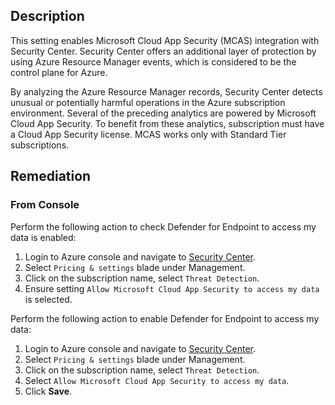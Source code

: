 ## Description

This setting enables Microsoft Cloud App Security (MCAS) integration with Security Center. Security Center offers an additional layer of protection by using Azure Resource Manager events, which is considered to be the control plane for Azure.

By analyzing the Azure Resource Manager records, Security Center detects unusual or potentially harmful operations in the Azure subscription environment. Several of the preceding analytics are powered by Microsoft Cloud App Security. To benefit from these analytics, subscription must have a Cloud App Security license. MCAS works only with Standard Tier subscriptions.

## Remediation

### From Console

Perform the following action to check Defender for Endpoint to access my data is enabled:

1. Login to Azure console and navigate to [Security Center](https://portal.azure.com/#blade/Microsoft_Azure_Security/SecurityMenuBlade/0).
2. Select `Pricing & settings` blade under Management.
3. Click on the subscription name, select `Threat Detection`.
4. Ensure setting `Allow Microsoft Cloud App Security to access my data` is selected.

Perform the following action to enable Defender for Endpoint to access my data:

1. Login to Azure console and navigate to [Security Center](https://portal.azure.com/#blade/Microsoft_Azure_Security/SecurityMenuBlade/0).
2. Select `Pricing & settings` blade under Management.
3. Click on the subscription name, select `Threat Detection`.
4. Select `Allow Microsoft Cloud App Security to access my data`.
5. Click **Save**.
